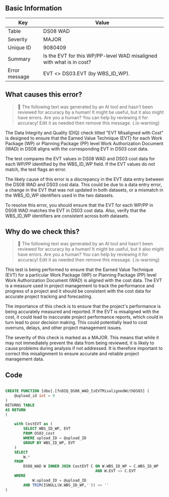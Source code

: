 ## Basic Information
| Key         | Value          |
|-------------|----------------|
| Table       | DS08 WAD |
| Severity    | MAJOR |
| Unique ID   | 9080409   |
| Summary     | Is the EVT for this WP/PP-level WAD misaligned with what is in cost? |
| Error message | EVT <> DS03.EVT (by WBS_ID_WP). |

## What causes this error?

> :robot: The following text was generated by an AI tool and hasn't been reviewed for accuracy by a human! It might be useful, but it also might have errors. Are you a human? You can help by reviewing it for accuracy! Edit it as needed then remove this message.
{.is-warning}

The Data Integrity and Quality (DIQ) check titled "EVT Misaligned with Cost" is designed to ensure that the Earned Value Technique (EVT) for each Work Package (WP) or Planning Package (PP) level Work Authorization Document (WAD) in DS08 aligns with the corresponding EVT in DS03 cost data. 

The test compares the EVT values in DS08 WAD and DS03 cost data for each WP/PP identified by the WBS_ID_WP field. If the EVT values do not match, the test flags an error. 

The likely cause of this error is a discrepancy in the EVT data entry between the DS08 WAD and DS03 cost data. This could be due to a data entry error, a change in the EVT that was not updated in both datasets, or a mismatch in the WBS_ID_WP identifiers used in the two datasets. 

To resolve this error, you should ensure that the EVT for each WP/PP in DS08 WAD matches the EVT in DS03 cost data. Also, verify that the WBS_ID_WP identifiers are consistent across both datasets.
## Why do we check this?

> :robot: The following text was generated by an AI tool and hasn't been reviewed for accuracy by a human! It might be useful, but it also might have errors. Are you a human? You can help by reviewing it for accuracy! Edit it as needed then remove this message.
{.is-warning}

This test is being performed to ensure that the Earned Value Technique (EVT) for a particular Work Package (WP) or Planning Package (PP) level Work Authorization Document (WAD) is aligned with the cost data. The EVT is a measure used in project management to track the performance and progress of a project and it should be consistent with the cost data for accurate project tracking and forecasting.

The importance of this check is to ensure that the project's performance is being accurately measured and reported. If the EVT is misaligned with the cost, it could lead to inaccurate project performance reports, which could in turn lead to poor decision making. This could potentially lead to cost overruns, delays, and other project management issues.

The severity of this check is marked as a MAJOR. This means that while it may not immediately prevent the data from being reviewed, it is likely to cause problems during analysis if not addressed. It is therefore important to correct this misalignment to ensure accurate and reliable project management data.
## Code

```sql

CREATE FUNCTION [dbo].[fnDIQ_DS08_WAD_IsEVTMisalignedWithDS03] (
	@upload_id int = 0
)
RETURNS TABLE
AS RETURN
(
	
	with CostEVT as (
		SELECT WBS_ID_WP, EVT
		FROM DS03_cost
		WHERE upload_ID = @upload_ID
		GROUP BY WBS_ID_WP, EVT
	)
	SELECT 
		W.*
	FROM
		DS08_WAD W INNER JOIN CostEVT C ON W.WBS_ID_WP = C.WBS_ID_WP
										AND W.EVT <> C.EVT
	WHERE
			W.upload_ID = @upload_ID  
		AND TRIM(ISNULL(W.WBS_ID_WP,'')) <> ''
)
```

